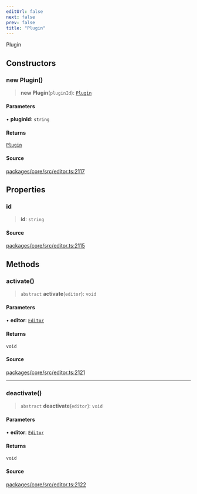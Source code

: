 ```yaml
---
editUrl: false
next: false
prev: false
title: "Plugin"
---
```


Plugin

## Constructors

### new Plugin()

> **new Plugin**(`pluginId`): [`Plugin`](/api-core/classes/plugin/)

#### Parameters

• **pluginId**: `string`

#### Returns

[`Plugin`](/api-core/classes/plugin/)

#### Source

[packages/core/src/editor.ts:2117](https://github.com/dgmjs/dgmjs/blob/main/packages/core/src/editor.ts#L2117)

## Properties

### id

> **id**: `string`

#### Source

[packages/core/src/editor.ts:2115](https://github.com/dgmjs/dgmjs/blob/main/packages/core/src/editor.ts#L2115)

## Methods

### activate()

> `abstract` **activate**(`editor`): `void`

#### Parameters

• **editor**: [`Editor`](/api-core/classes/editor/)

#### Returns

`void`

#### Source

[packages/core/src/editor.ts:2121](https://github.com/dgmjs/dgmjs/blob/main/packages/core/src/editor.ts#L2121)

***

### deactivate()

> `abstract` **deactivate**(`editor`): `void`

#### Parameters

• **editor**: [`Editor`](/api-core/classes/editor/)

#### Returns

`void`

#### Source

[packages/core/src/editor.ts:2122](https://github.com/dgmjs/dgmjs/blob/main/packages/core/src/editor.ts#L2122)
